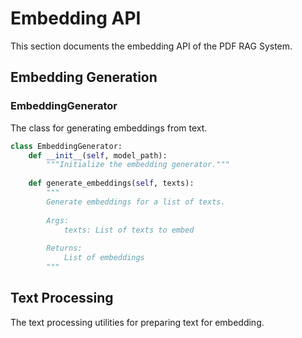 # Embedding API

This section documents the embedding API of the PDF RAG System.

## Embedding Generation

### EmbeddingGenerator

The class for generating embeddings from text.

```python
class EmbeddingGenerator:
    def __init__(self, model_path):
        """Initialize the embedding generator."""
        
    def generate_embeddings(self, texts):
        """
        Generate embeddings for a list of texts.
        
        Args:
            texts: List of texts to embed
            
        Returns:
            List of embeddings
        """
```

## Text Processing

The text processing utilities for preparing text for embedding. 